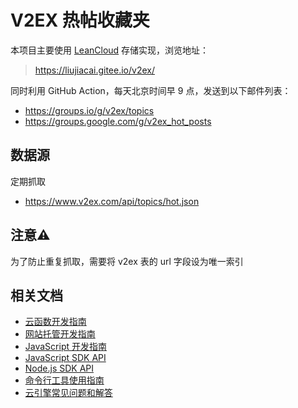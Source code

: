 # V2EX 热帖收藏夹

本项目主要使用 [LeanCloud](https://leancloud.cn/) 存储实现，浏览地址：

> https://liujiacai.gitee.io/v2ex/

同时利用 GitHub Action，每天北京时间早 9 点，发送到以下邮件列表：
- https://groups.io/g/v2ex/topics
- https://groups.google.com/g/v2ex_hot_posts

## 数据源

定期抓取
- https://www.v2ex.com/api/topics/hot.json

## 注意⚠️

为了防止重复抓取，需要将 v2ex 表的 url 字段设为唯一索引

## 相关文档

* [云函数开发指南](https://leancloud.cn/docs/leanengine_cloudfunction_guide-node.html)
* [网站托管开发指南](https://leancloud.cn/docs/leanengine_webhosting_guide-node.html)
* [JavaScript 开发指南](https://leancloud.cn/docs/leanstorage_guide-js.html)
* [JavaScript SDK API](https://leancloud.github.io/javascript-sdk/docs/)
* [Node.js SDK API](https://github.com/leancloud/leanengine-node-sdk/blob/master/API.md)
* [命令行工具使用指南](https://leancloud.cn/docs/leanengine_cli.html)
* [云引擎常见问题和解答](https://leancloud.cn/docs/leanengine_faq.html)
